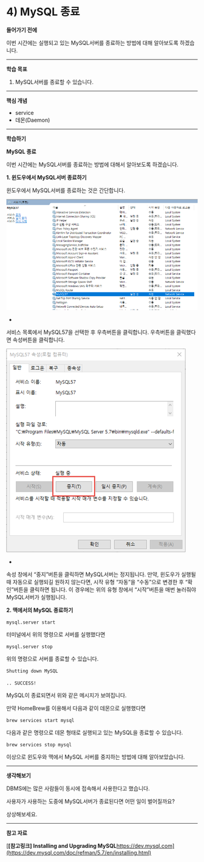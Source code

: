 # 4) MySQL 종료

**들어가기 전에**

이번 시간에는 실행되고 있는 MySQL서버를 종료하는 방법에 대해 알아보도록 하겠습니다.

 

 

------

**학습 목표**

1. MySQL서버를 종료할 수 있습니다.

 

 

------

**핵심 개념**

- service
- 데몬(Daemon)

 

 

------

**학습하기**

**MySQL 종료**

이번 시간에는 MySQL서버를 종료하는 방법에 대해서 알아보도록 하겠습니다.

 

**1. 윈도우에서 MySQL서버 종료하기**

윈도우에서 MySQL서버를 종료하는 것은 간단합니다.

![4_1](https://github.com/namdh9011/web-boostcourse/blob/master/theory/2_DB_%EC%97%B0%EA%B2%B0_%EC%9B%B9_%EC%95%B1/7_MySQL_BE/image/4_1.png)

- 

  서비스 목록에서 MySQL57을 선택한 후 우측버튼을 클릭합니다. 우측버튼을 클릭했다면 속성버튼을 클릭합니다.

![4_2](https://github.com/namdh9011/web-boostcourse/blob/master/theory/2_DB_%EC%97%B0%EA%B2%B0_%EC%9B%B9_%EC%95%B1/7_MySQL_BE/image/4_2.png)

- 

  속성 창에서 “중지”버튼을 클릭하면 MySQL서버는 정지됩니다. 만약, 윈도우가 실행될 때 자동으로 실행되길 원하지 않는다면, 시작 유형 “자동”을 “수동”으로 변경한 후 “확인”버튼을 클릭하면 됩니다. 이 경우에는 위의 유형 창에서 “시작”버튼을 매번 눌러줘야 MySQL서버가 실행됩니다.

**2. 맥에서의 MySQL 종료하기**

```markup
mysql.server start
```

터미널에서 위의 명령으로 서버를 실행했다면

```markup
mysql.server stop
```

위의 명령으로 서버를 종료할 수 있습니다.

```markup
Shutting down MySQL

.. SUCCESS!
```

MySQL이 종료되면서 위와 같은 메시지가 보여집니다.

만약 HomeBrew를 이용해서 다음과 같이 데몬으로 실행했다면

```markup
brew services start mysql
```

다음과 같은 명령으로 데몬 형태로 실행되고 있는 MySQL을 종료할 수 있습니다.

```markup
brew services stop mysql
```

이상으로 윈도우와 맥에서 MySQL 서버를 중지하는 방법에 대해 알아보았습니다.



 

------

**생각해보기**

DBMS에는 많은 사람들이 동시에 접속해서 사용한다고 했습니다.

사용자가 사용하는 도중에 MySQL서버가 종료된다면 어떤 일이 벌어질까요?

상상해보세요.



 

------

**참고 자료**

[**[참고링크\] Installing and Upgrading MySQL**https://dev.mysql.com](https://dev.mysql.com/doc/refman/5.7/en/installing.html)